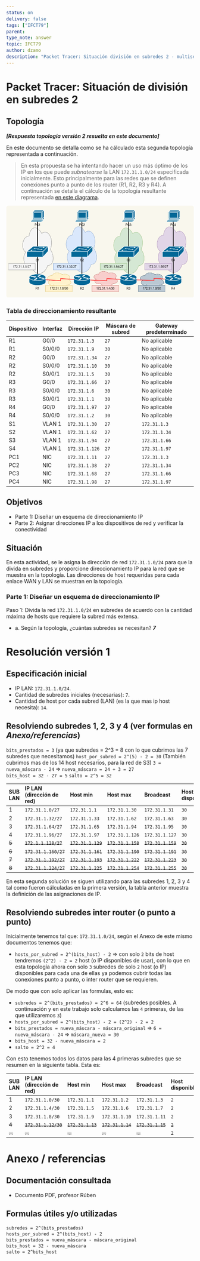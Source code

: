 ```yaml
---
status: on
delivery: false
tags: ["IFCT79"]
parent:
type_note: answer
topic: IFCT79
author: dzamo
description: "Packet Tracer: Situación división en subredes 2 - multisegmentación/mejorando la asignación de IP inter router"
---
```


# Packet Tracer: Situación de división en subredes 2

## Topología

***[Respuesta topología versión 2 resuelta en este documento]***

En este documento se detalla como se ha cálculado esta segunda topología representada a continuación. 

> En esta propuesta se ha intentando hacer un uso más óptimo de los IP en los que puede *subnatearse* la LAN `172.31.1.0/24` especificada inicialmente. Esto principalmente para las redes que se definen conexiones punto a punto de los router (R1, R2, R3 y R4). A continuación se detalla el cálculo de la topología resultante representada [en este diagrama][subnetting-respuesta-002].

![Representación respuesta 002][subnetting-respuesta-002]

[subnetting-respuesta-002]:../attachments/subnetting.respuesta-002.png

### Tabla de direccionamiento resultante

| Dispositivo | Interfaz | Dirección IP | Máscara de subred | Gateway predeterminado |
|-------------|----------|--------------|-------------------|------------------------|
| R1          | G0/0     |  `172.31.1.3`            | `27`       | No aplicable           |
| R1          | S0/0/0   |   `172.31.1.9`          | `30`       | No aplicable           |
| R2          | G0/0     | `172.31.1.34`             | `27`       | No aplicable           |
| R2          | S0/0/0   |   `172.31.1.10`          | `30`       | No aplicable           |
| R2          | S0/0/1   | `172.31.1.5`            | `30`       | No aplicable           |
| R3          | G0/0     |   `172.31.1.66`           | `27`       | No aplicable           |
| R3          | S0/0/0   | `172.31.1.6`            | `30`       | No aplicable           |
| R3          | S0/0/1   |  `172.31.1.1`           | `30`       | No aplicable           |
| R4          | G0/0     | `172.31.1.97`             | `27`       | No aplicable           |
| R4          | S0/0/0   | `172.31.1.2`            | `30`       | No aplicable           |
| S1          | VLAN 1   | `172.31.1.30`              | `27`       |   `172.31.1.3`                    |
| S2          | VLAN 1   |   `172.31.1.62`            | `27`       |        `172.31.1.34`             |
| S3          | VLAN 1   |  `172.31.1.94`             | `27`       |    `172.31.1.66`                 |
| S4          | VLAN 1   |   `172.31.1.126`           | `27`       |    `172.31.1.97`                 |
| PC1         | NIC      |  `172.31.1.11`             | `27`       |     `172.31.1.3`                  |
| PC2         | NIC      |   `172.31.1.38`           | `27`       |    `172.31.1.34`                 |
| PC3         | NIC      |   `172.31.1.68`           | `27`       |     `172.31.1.66`                |
| PC4         | NIC      |  `172.31.1.98`            | `27`       |     `172.31.1.97`                |

## Objetivos

- Parte 1: Diseñar un esquema de direccionamiento IP
- Parte 2: Asignar direcciones IP a los dispositivos de red y verificar la conectividad 
  
## Situación

En esta actividad, se le asigna la dirección de red `172.31.1.0/24` para que la divida en subredes y proporcione direccionamiento IP para la red que se muestra en la topología. Las direcciones de host requeridas para cada enlace WAN y LAN se muestran en la topología.

### Parte 1: Diseñar un esquema de direccionamiento IP

Paso 1: Divida la red `172.31.1.0/24` en subredes de acuerdo con la cantidad máxima de hosts que requiere la subred más extensa.

- a. Según la topología, ¿cuántas subredes se necesitan? ***7***

# Resolución versión 1

## Especificación inicial

- IP LAN: `172.31.1.0/24`.
- Cantidad de subredes iniciales (necesarias): `7`.
- Cantidad de host por cada subred (LAN) (es la que mas ip host necesita): `14`.

## Resolviendo subredes 1, 2, 3 y 4 (ver formulas en *Anexo/referencias*)

`bits_prestados = 3` (ya que subredes = 2^3 = 8 con lo que cubrimos las 7 subredes que necesitamos)
`host_por_subred = 2^(5) - 2 = 30` (También cubrimos mas de los 14 host necesarios, para la red de S3)
`3 = nueva_máscara - 24` => `nueva_máscara = 24 + 3 = 27`  
`bits_host = 32 - 27 = 5`
`salto = 2^5 = 32`

|SUB LAN | IP LAN (dirección de red) | Host min | Host max | Broadcast | Host disponibles |
|:--            |:--                        |:--       |:--       |:--        |:-- |      
|1 | `172.31.1.0/27` | `172.31.1.1` | `172.31.1.30` | `172.31.1.31` | `30` |
|2 | `172.31.1.32/27`| `172.31.1.33`| `172.31.1.62` | `172.31.1.63` | `30` |
|3 | `172.31.1.64/27`| `172.31.1.65`| `172.31.1.94` | `172.31.1.95` | `30` |
|4 | `172.31.1.96/27`| `172.31.1.97`| `172.31.1.126` | `172.31.1.127` | `30` |
|~~5~~ | ~~`172.1.1.128/27`~~| ~~`172.31.1.129`~~| ~~`172.31.1.158`~~ | ~~`172.31.1.159`~~ | ~~`30`~~ |
|~~6~~ | ~~`172.31.1.160/27`~~| ~~`172.31.1.161`~~| ~~`172.31.1.190`~~ | ~~`172.31.1.191`~~ | ~~`30`~~ |
|~~7~~ | ~~`172.31.1.192/27`~~| ~~`172.31.1.193`~~| ~~`172.31.1.222`~~ | ~~`172.31.1.223`~~ | ~~`30`~~ |
|~~8~~ | ~~`172.31.1.224/27`~~| ~~`172.31.1.225`~~| ~~`172.31.1.254`~~ | ~~`172.31.1.255`~~ | ~~`30`~~ |

En esta segunda solución se siguen utilizando para las subredes 1, 2, 3 y 4 tal como fueron cálculadas en la primera versión, la tabla anterior muestra la definición de las asignaciones de IP.

## Resolviendo subredes inter router (o punto a punto)


Inicialmente tenemos tal que: `172.31.1.0/24`, según el Anexo de este mismo documentos tenemos que:

- `hosts_por_subred = 2^(bits_host) - 2` => con solo `2` bits de host tendremos `(2^2) - 2 = 2` host (o IP disponibles de usar), con lo que en esta topología ahora con solo `3` subredes de solo `2` host (o IP) disponibles para cada una de ellas ya podemos cubrir todas las conexiones punto a punto, o inter router que se requieren.

De modo que con solo aplicar las formulas, esto es:

- `subredes = 2^(bits_prestados) = 2^6 = 64` (subredes posibles. A continuación y en este trabajo solo calculamos las `4` primeras, de las que utilizaremos `3`)
- `hosts_por_subred = 2^(bits_host) - 2 = (2^2) - 2 = 2`
- `bits_prestados = nueva_máscara - máscara_original` => `6 = nueva_máscara - 24` => `máscara_nueva = 30`
- `bits_host = 32 - nueva_máscara = 2`
- `salto = 2^2 = 4`

Con esto tenemos todos los datos para las 4 primeras subredes que se resumen en la siguiente tabla. Esta es:

|SUB LAN | IP LAN (dirección de red) | Host min | Host max | Broadcast | Host disponibles |
|:--            |:--                        |:--       |:--       |:--        |:-- |      
|1 |`172.31.1.0/30`| `172.31.1.1`| `172.31.1.2`| `172.31.1.3`|`2`|
|2 |`172.31.1.4/30`| `172.31.1.5`| `172.31.1.6`| `172.31.1.7`|`2`|
|3 |`172.31.1.8/30`| `172.31.1.9`| `172.31.1.10`| `172.31.1.11`|`2`|
|~~4~~ |~~`172.31.1.12/30`~~| ~~`172.31.1.13`~~| ~~`172.31.1.14`~~| ~~`172.31.1.15`~~|~~`2`~~|
|~~...~~ |~~...~~|~~...~~|~~...~~|~~...~~|~~`2`~~|

# Anexo / referencias

## Documentación consultada

- Documento PDF, profesor Rúben

## Formulas útiles y/o utilizadas

```
subredes = 2^(bits_prestados)
hosts_por_subred = 2^(bits_host) - 2
bits_prestados = nueva_máscara - máscara_original
bits_host = 32 - nueva_máscara
salto = 2^bits_host
```


